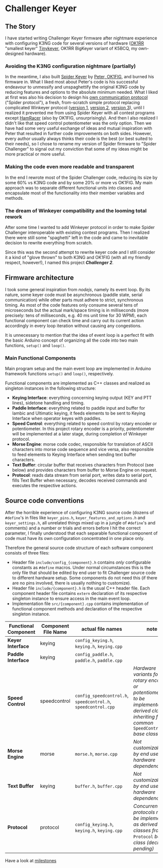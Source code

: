 # Challenger Keyer

## The Story

I have started writing Challenger Keyer firmware after nightmare experience with configuring K3NG code for several
versions of hardware ([OK1RR](https://ok1rr.com) "smallest keyer" [Tinykeyer](https://ok1rr.com/technical-topics/the-tinykeyer/), OK1RR BigKeyer variant of K5BCQ, my own-designed hardware).

### Avoiding the K3NG configuration nightmare (partially)

In the meantime, I also built [Spider Keyer](http://ok1fig.nagano.cz/SpiderKeyer/SpiderKeyer.htm)
by [Peter, OK1FIG](https://ok1fig.nagano.cz), and burned his firmware in. What I liked
most about Peter's code is his successful endeavour to unmessify and unspaghettify the
original K3NG code by reducing features and options to the absolute minimum needed.
What I liked at first was also his decision to design his [own communication protocol](http://ok1fig.nagano.cz/SpiderKeyer/SpiderKeyerSpecs.htm)
("Spider protocol"), a fresh, from-scratch simple protocol replacing complicated Winkeyer
protocol ([version 1](https://k1el.tripod.com/files/Winkey10.pdf), [version 2](https://k1el.tripod.com/WinkeyUSBman.pdf),
[version 3](https://hamcrafters2.com/files/WK3_Datasheet_v1.3.pdf)), until I realized it
prevented me from using Spider Keyer with all contest programs except [HamRacer](http://ok1fig.nagano.cz/HamRacer/HamRacer.htm)
(also by OK1FIG, unsurprisingly). And then I also realized I didn't like that speed
control potentiometer was the only option. Then we have had some very useful exchange
of ideas and mutual inspiration with Peter that resulted in further code improvements
on both sides. However, every author usually always thinks their code is the best
(or best suited to their needs), so I chose to rename my version of Spider firmware
to "Spider Challenger" to signal out my conviction that some of my ideas might be more
practical or more useful.

### Making the code even more readable and transparent

In the end I rewrote most of the Spider Challenger code, reducing its size by some 60% vs K3NG code and by some 20% or more vs OK1FIG.
My main approach was to separate different functional units into classes and encapsulate most of the functionality into their member
variables and methods.

### The dream of Winkeyer compatibility and the looming total rework

After some time I wanted to add Winkeyer protocol in order to make Spider Challenger
interoperable with existing contest programs. Then I realized there were still some
"spaghetti" left in the code and came to inevitable decision to rewrite everything from
scratch.

Since this was the second attempt to rewrite keyer code and I still consider it a kind of
"glove thrown" to both K3NG and OK1FIG (with all my friendly respect, however!), I named
this project ***Challenger 2***.

## Firmware architecture

I took some general inspiration from *nodejs*, namely its event loop. By its nature, some
keyer code must be asynchronous (paddle state, serial communication) while other parts
must adhere to strict, synchronous timing. As most of the code features only consume
several tens of microseconds but the actual mark/space timing is in milliseconds (more
precisely: tens of milliseconds, e.g. 40 ms unit time for 30 WPM), each functional
component can check time and carry out its current action accordingly in every loop
iteration without causing any congestions.

It is unnecessary to mention that the idea of event loop is a perfect fit with the basic
Arduino concept of organizing all the code into two main functions, `setup()` and `loop()`.

### Main Functional Components

Main program setup and the main event loop are implemented in Arduino framework functions
`setup()` and `loop()`, respectively.

Functional components are implemented as C++ classes and realized as singleton instances in the following structure:

* **Keying Interface**: everything concerning keying output (KEY and PTT lines), sidetone handling and timing.
* **Paddle Interface**: everything related to paddle input and buffer for Iambic and Ultimatic keying, it feeds elements to be sent to Keying Interface
  when operator keyes with paddles.
* **Speed Control**: everything related to speed control by rotary encoder or potentiometer. In this project rotary encoder is a priority, potentiometer will be implemented at a later stage, during completion of Winkeyer protocol.
* **Morse Engine**: morse code codec, responsible for translation of ASCII characters into morse code sequence and vice versa,
  also responsible to feed elements to Keying Interface when sending text buffer characters.
* **Text Buffer**: circular buffer that receives characters from Protocol (see below) and provides characters from buffer to Morse Engine on request.
* **Protocol**: reads data stream from serial port, writes data to serial port, fills Text
Buffer when necessary, decodes received commands and executes the respective actions.

## Source code conventions

After the horrible experience of configuring K3NG source code (dozens of `#define`'s in
files like `keyer_pins.h`, `keyer_features_and_options.h` and `keyer_settings.h`, all
unrelated things mixed up in a jungle of `#define`'s and comments) and a number or trials
and errors before I hit the correct parameter, I finally understood that each separable
functional component of code must have its own configuration concentrated in one place only.

Therefore the general source code structure of each software component consists
of three files:

* Header file `include/config_{component}.h` contains *only* configurable constants as
`#define` macros. Under normal circumstances this is the only file that should be edited
by end user to fit Challenger source code to different hardware setup. Some components do
not need this (if there are no pins involved, there is usually nothing to customize).
* Header file `include/{component}.h` is the usual C++ header file. Each component header
file contains `extern` declaration of its respective singleton instance to ensure access
in the main event loop.
* Implementation file `src/{component}.cpp` contains implementation of functional
component methods and declaration of the respective singleton instance.

| Functional Component | Component File Name | actual file names | note |
|--|--|--|--|
| **Keyer Interface**| keying | `config_keying.h`, `keying.h`, `keying.cpp` |
| **Paddle Interface**| keying | `config_paddle.h`, `paddle.h`, `paddle.cpp` |
| **Speed Control** | speedcontrol | `config_speedcontrol.h`, `speedcontrol.h`, `speedcontrol.cpp` | *Hardware variants for rotary encoder or potentiometer to be implemented as  derived classes inheriting from common* `SpeedController` *base class* |
| **Morse Engine**| morse | `morse.h`, `morse.cpp` | *Not customizable by end user (no hardware dependencies)* |
| **Text Buffer** | keying | `buffer.h`, `buffer.cpp` | *Not customizable by end user (no hardware dependencies)* |
| **Protocol** | protocol | `config_keying.h`, `keying.h`, `keying.cpp` | *Concurrent protocols may be implemented as derived classes from* `Protocol` *base class (decision pending)* |

Have a look at [milestones](https://github.com/radio-miskovice/Challenger2/blob/main/doc/milestones.md)

